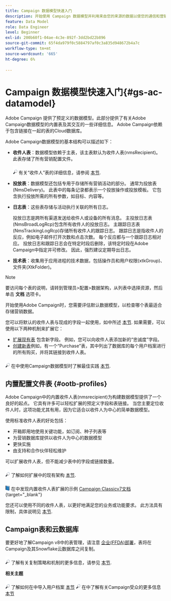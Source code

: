```yaml
---
title: Campaign 数据模型快速入门
description: 开始使用 Campaign 数据模型并利用来自您的来源的数据以使您的通信和营销输出受益。
feature: Data Model
role: Data Engineer
level: Beginner
exl-id: 200b60f1-04ae-4c3e-892f-3dd2bd22b896
source-git-commit: 65f4da979f0c5884797af0c3a835d948672b4a7c
workflow-type: tm+mt
source-wordcount: '665'
ht-degree: 6%

---
```


# Campaign 数据模型快速入门{#gs-ac-datamodel}

Adobe Campaign 提供了预定义的数据模型。此部分提供了有关Adobe Campaign数据模型的内置表及其交互的一些详细信息。 Adobe Campaign依赖于包含链接在一起的表的Cloud数据库。

Adobe Campaign数据模型的基本结构可以描述如下：

* **收件人表**：数据模型依赖于主表，该主表默认为收件人表(nmsRecipient)。 此表存储了所有营销配置文件。

   ![](../assets/do-not-localize/glass.png) 有关“收件人”表的详细信息，请参阅 [本节](#ootb-profiles).

* **投放表**：数据模型还包括专用于存储所有营销活动的部分。 通常为投放表(NmsDelivery)。 此表中的每条记录都表示一个投放操作或投放模板。 它包含执行投放所需的所有参数，如目标、内容等。

* **日志表**：这些表存储与活动执行关联的所有日志。

   投放日志是跨所有渠道发送给收件人或设备的所有消息。 主投放日志表(NmsBroadLogRcp)包含所有收件人的投放日志。
主跟踪日志表(NmsTrackingLogRcp)存储所有收件人的跟踪日志。 跟踪日志是指收件人的反应，例如电子邮件打开次数和点击次数。 每个反应都与一个跟踪日志相对应。
投放日志和跟踪日志会在特定时段后删除，该特定时段在Adobe Campaign中指定并可修改。 因此，强烈建议定期导出日志。

* **技术表**：收集用于应用进程的技术数据，包括操作员和用户权限(xtkGroup)、文件夹(XtkFolder)。

>[!NOTE]
>
>要访问每个表的说明，请转到管理员>配置>数据架构，从列表中选择资源，然后单击 **文档** 选项卡。

开始使用Adobe Campaign时，您需要评估默认数据模型，以检查哪个表最适合存储营销数据。

您可以将默认的收件人表与现成的字段一起使用，如中所述 [本节](#ootb-profiles). 如果需要，可以使用以下两种机制来扩展它：

* [扩展现有表](extend-schema.md) 包含新字段。 例如，您可以向收件人表添加新的“忠诚度”字段。
* [创建新表](create-schema.md)例如，有一个“Purchase”表，其中列出了数据库的每个用户档案进行的所有购买，并将其链接到收件人表。

![](../assets/do-not-localize/glass.png) 在中使用Campaign数据模型时了解最佳实践 [本节](datamodel-best-practices.md).

## 内置配置文件表 {#ootb-profiles}

Adobe Campaign中的内置收件人表(nmsrecipient)为构建数据模型提供了一个良好的起点。 它具有许多可以轻松扩展的预定义字段和表链接。 当您主要定位收件人时，这项功能尤其有用，因为它适合以收件人为中心的简单数据模型。

使用标准收件人表的好处包括：

* 开箱即用地使用关键功能，如订阅、种子列表等
* 为营销数据库提供以收件人为中心的数据模型
* 更快实施
* 由支持和合作伙伴轻松维护

可以扩展收件人表，但不能减少表中的字段或链接数量。

![](../assets/do-not-localize/glass.png) 了解如何扩展中的现有架构 [本节](extend-schema.md).

![](../assets/do-not-localize/book.png) 在中发现内置收件人表扩展的示例 [Campaign Classicv7文档](https://experienceleague.adobe.com/docs/campaign-classic/using/configuring-campaign-classic/editing-schemas/examples-of-schemas-edition.html#extending-a-table){target="_blank"}

您还可以使用不同的收件人表，以更好地满足您的业务或功能要求。 此方法具有限制，具体说明见 [本节](custom-recipient.md).

## Campaign表和云数据库

要更好地了解Campaign v8中的表管理，请注意 [企业(FFDA)部署](../architecture/enterprise-deployment.md)，表将在Campaign及其Snowflake云数据库之间复制。

![](../assets/do-not-localize/glass.png) 了解有关复制策略和机制的更多信息，请参见 [本节](../architecture/replication.md).

**相关主题**

![](../assets/do-not-localize/glass.png) 了解如何在中导入用户档案 [本节](../start/import.md)
![](../assets/do-not-localize/glass.png) 在中了解有关Campaign受众的更多信息 [本节](../start/audiences.md)
